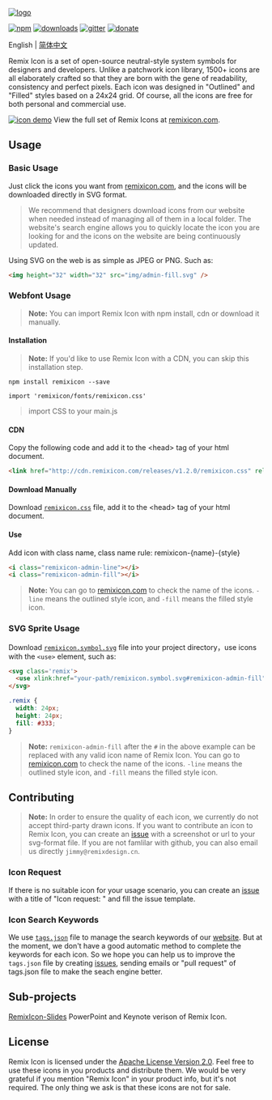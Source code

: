 [![logo](http://cdn.remixicon.com/logo-github.svg)](https://remixicon.com)

[![npm](https://img.shields.io/npm/v/remixicon.svg?labelColor=4A4A4A&color=006AFF&style=flat-square)](https://www.npmjs.com/package/remixicon)
[![downloads](https://img.shields.io/npm/dt/remixicon.svg?labelColor=4A4A4A&color=23AF5F&style=flat-square)](https://www.npmjs.com/package/remixicon)
[![gitter](https://img.shields.io/gitter/room/:user/:repo.svg?labelColor=4A4A4A&color=d73666&style=flat-square)](https://gitter.im/remixicon/community)
[![donate](https://img.shields.io/badge/-Donate-4664DA.svg?style=flat-square)](https://remixicon.com/#donate)

English | [简体中文](./README_CN.md)

Remix Icon is a set of open-source neutral-style system symbols for designers and developers. Unlike a patchwork icon library, 1500+ icons are all elaborately crafted so that they are born with the gene of readability, consistency and perfect pixels. Each icon was designed in "Outlined" and "Filled" styles based on a 24x24 grid. Of course, all the icons are free for both personal and commercial use.

[![icon demo](http://cdn.remixicon.com/preview.svg)](https://remixicon.com)
View the full set of Remix Icons at [remixicon.com](https://remixicon.com).

## Usage

### Basic Usage

Just click the icons you want from [remixicon.com](https://remixicon.com), and the icons will be downloaded directly in SVG format.

> We recommend that designers download icons from our website when needed instead of managing all of them in a local folder. The website's search engine allows you to quickly locate the icon you are looking for and the icons on the website are being continuously updated.

Using SVG on the web is as simple as JPEG or PNG. Such as:

```html
<img height="32" width="32" src="img/admin-fill.svg" />
```

### Webfont Usage
> **Note:** You can import Remix Icon with npm install, cdn or download it manually.

#### Installation
> **Note:** If you'd like to use Remix Icon with a CDN, you can skip this installation step.

```
npm install remixicon --save
```

```
import 'remixicon/fonts/remixicon.css'
```
> import CSS to your main.js

#### CDN
Copy the following code and add it to the &lt;head&gt; tag of your html document.

```html
<link href="http://cdn.remixicon.com/releases/v1.2.0/remixicon.css" rel="stylesheet">
```

#### Download Manually
Download [`remixicon.css`](http://cdn.remixicon.com/releases/v1.2.0/remixicon.css) file, add it to the &lt;head&gt; tag of your html document.

#### Use
Add icon with class name, class name rule: remixicon-{name}-{style}

```html
<i class="remixicon-admin-line"></i>
<i class="remixicon-admin-fill"></i>
```

> **Note:** You can go to [remixicon.com](https://remixicon.com) to check the name of the icons. `-line` means the outlined style icon, and `-fill` means the filled style icon.

### SVG Sprite Usage

Download [`remixicon.symbol.svg`](http://cdn.remixicon.com/releases/v1.2.0/remixicon.symbol.svg) file into your project directory，use icons with the `<use>` element, such as:

```html
<svg class='remix'>
  <use xlink:href="your-path/remixicon.symbol.svg#remixicon-admin-fill"></use>
</svg>
```
```css
.remix {
  width: 24px;
  height: 24px;
  fill: #333;
}
```

> **Note:** `remixicon-admin-fill` after the `#` in the above example can be replaced with any valid icon name of Remix Icon. You can go to [remixicon.com](https://remixicon.com) to check the name of the icons. `-line` means the outlined style icon, and `-fill` means the filled style icon.

## Contributing

> **Note:** In order to ensure the quality of each icon, we currently do not accept third-party drawn icons. If you want to contribute an icon to Remix Icon, you can create an [issue](https://github.com/Remix-Design/remixicon/issues) with a screenshot or url to your svg-format file. If you are not famlilar with github, you can also email us directly `jimmy@remixdesign.cn`.

### Icon Request

If there is no suitable icon for your usage scenario, you can create an [issue](https://github.com/Remix-Design/remixicon/issues) with a title of "Icon request: <Icon name>" and fill the issue template.

### Icon Search Keywords

We use [`tags.json`](https://github.com/Remix-Design/remixicon/blob/master/tags.json) file to manage the search keywords of our [website](https://remixicon.com). But at the moment, we don't have a good automatic method to complete the keywords for each icon. So we hope you can help us to improve the `tags.json` file by creating [issues](https://github.com/Remix-Design/remixicon/issues), sending emails or "pull request" of tags.json file to make the seach engine better.

## Sub-projects
[RemixIcon-Slides](https://github.com/Remix-Design/RemixIcon-Slides) PowerPoint and Keynote verison of Remix Icon.

## License

Remix Icon is licensed under the [Apache License Version 2.0](https://github.com/Remix-Design/remixicon/blob/master/License).  Feel free to use these icons in you products and distribute them. We would be very grateful if you mention "Remix Icon" in your product info, but it's not required. The only thing we ask is that these icons are not for sale.
